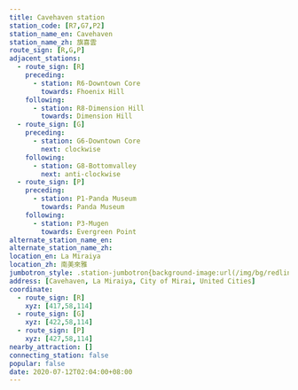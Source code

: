 ```yaml
---
title: Cavehaven station
station_code: [R7,G7,P2]
station_name_en: Cavehaven
station_name_zh: 旗喜雲
route_sign: [R,G,P]
adjacent_stations:
  - route_sign: [R]
    preceding:
      - station: R6-Downtown Core
        towards: Fhoenix Hill
    following:
      - station: R8-Dimension Hill
        towards: Dimension Hill
  - route_sign: [G]
    preceding:
      - station: G6-Downtown Core
        next: clockwise
    following:
      - station: G8-Bottomvalley
        next: anti-clockwise
  - route_sign: [P]
    preceding:
      - station: P1-Panda Museum
        towards: Panda Museum
    following:
      - station: P3-Mugen
        towards: Evergreen Point
alternate_station_name_en: 
alternate_station_name_zh: 
location_en: La Miraiya
location_zh: 南美來雅
jumbotron_style: .station-jumbotron{background-image:url(/img/bg/redline.png),url(/img/bg/greenline.png),url(/img/bg/pandaexpress.png);background-repeat:no-repeat;background-size:100% 10px;background-position:0 100px,0 130px,0 160px}
address: [Cavehaven, La Miraiya, City of Mirai, United Cities]
coordinate:
  - route_sign: [R]
    xyz: [417,58,114]
  - route_sign: [G]
    xyz: [422,58,114]
  - route_sign: [P]
    xyz: [427,58,114]
nearby_attraction: []
connecting_station: false
popular: false
date: 2020-07-12T02:04:00+08:00
---
```


